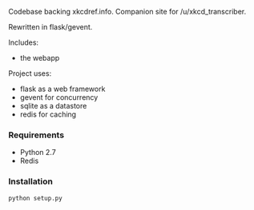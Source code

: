 Codebase backing xkcdref.info. Companion site for /u/xkcd_transcriber.

Rewritten in flask/gevent.

Includes:

- the webapp

Project uses:

- flask as a web framework
- gevent for concurrency
- sqlite as a datastore
- redis for caching


### Requirements ###
- Python 2.7
- Redis


### Installation ###

```
python setup.py
```